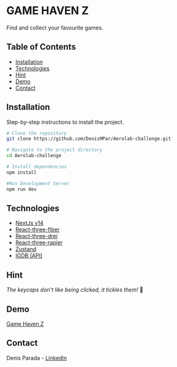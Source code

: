 # GAME HAVEN Z

Find and collect your favourite games.
## Table of Contents
- [Installation](#installation)
- [Technologies](#technologies)
- [Hint](#hint)
- [Demo](#demo)
- [Contact](#contact)

## Installation

Step-by-step instructions to install the project.

```bash
# Clone the repository
git clone https://github.com/DenisMPar/Aerolab-challenge.git

# Navigate to the project directory
cd Aerolab-challenge

# Install dependencies
npm install

#Run Development Server
npm run dev
```
## Technologies
- [NextJs v14](https://nextjs.org/)
- [React-three-fiber](https://r3f.docs.pmnd.rs/)
- [React-three-drei](https://github.com/pmndrs/drei)
- [React-three-rapier](https://github.com/pmndrs/react-three-rapier)
- [Zustand](https://zustand.docs.pmnd.rs/)
- [IGDB (API)](https://api-docs.igdb.com/)

## Hint
*The keycaps don't like being clicked, it tickles them!* 🤫
## Demo
[Game Haven Z](https://aerolab-challenge-nine-gamma.vercel.app/)
## Contact
Denis Parada - [LinkedIn](https://www.linkedin.com/in/denismpar/)
